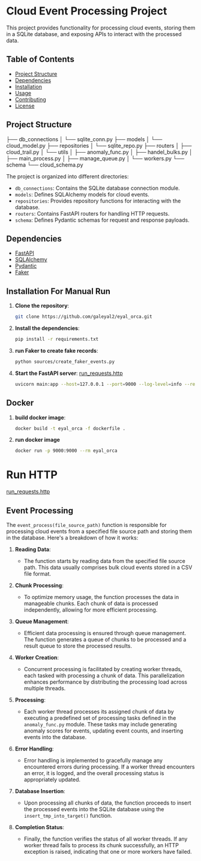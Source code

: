 # Cloud Event Processing Project

This project provides functionality for processing cloud events, storing them in a SQLite database, and exposing APIs to
interact with the processed data.

## Table of Contents

- [Project Structure](#project-structure)
- [Dependencies](#dependencies)
- [Installation](#installation)
- [Usage](#usage)
- [Contributing](#contributing)
- [License](#license)

## Project Structure

├── db_connections
│ └── sqlite_conn.py
├── models
│ └── cloud_model.py
├── repositories
│ └── sqlite_repo.py
├── routers
│ ├── cloud_trail.py
│ └── utils
│ ├── anomaly_func.py
│ ├── handel_bulks.py
│ ├── main_process.py
│ ├── manage_queue.py
│ └── workers.py
└── schema
└── cloud_schema.py

The project is organized into different directories:

- `db_connections`: Contains the SQLite database connection module.
- `models`: Defines SQLAlchemy models for cloud events.
- `repositories`: Provides repository functions for interacting with the database.
- `routers`: Contains FastAPI routers for handling HTTP requests.
- `schema`: Defines Pydantic schemas for request and response payloads.

## Dependencies

- [FastAPI](https://fastapi.tiangolo.com/)
- [SQLAlchemy](https://www.sqlalchemy.org/)
- [Pydantic](https://pydantic-docs.helpmanual.io/)
- [Faker](https://faker.readthedocs.io/)

## Installation For Manual Run

1. **Clone the repository**:
   ```bash
   git clone https://github.com/galeyal2/eyal_orca.git
   ```
2. **Install the dependencies**:
   ```bash 
   pip install -r requirements.txt
   ```

3. **run Faker to create fake records**:
   ```bash
   python sources/create_faker_events.py
   ```

4. **Start the FastAPI server**:
   [run_requests.http](run_requests.http)
   ```bash
   uvicorn main:app --host=127.0.0.1 --port=9000 --log-level=info --reload
   ```
## Docker

1. **build docker image**:

   ```bash
   docker build -t eyal_orca -f dockerfile .
   ```
2. **run docker image**
   ```bash
   docker run -p 9000:9000 --rm eyal_orca
   ```
   
# Run HTTP
   [run_requests.http](run_requests.http)

## Event Processing

The `event_process(file_source_path)` function is responsible for processing cloud events from a specified file source
path and storing them in the database. Here's a breakdown of how it works:

1. **Reading Data**:
    - The function starts by reading data from the specified file source path. This data usually comprises bulk cloud
      events stored in a CSV file format.

2. **Chunk Processing**:
    - To optimize memory usage, the function processes the data in manageable chunks. Each chunk of data is processed
      independently, allowing for more efficient processing.

3. **Queue Management**:
    - Efficient data processing is ensured through queue management. The function generates a queue of chunks to be
      processed and a result queue to store the processed results.

4. **Worker Creation**:
    - Concurrent processing is facilitated by creating worker threads, each tasked with processing a chunk of data. This
      parallelization enhances performance by distributing the processing load across multiple threads.

5. **Processing**:
    - Each worker thread processes its assigned chunk of data by executing a predefined set of processing tasks defined
      in the `anomaly_func.py` module. These tasks may include generating anomaly scores for events, updating event
      counts, and inserting events into the database.

6. **Error Handling**:
    - Error handling is implemented to gracefully manage any encountered errors during processing. If a worker thread
      encounters an error, it is logged, and the overall processing status is appropriately updated.

7. **Database Insertion**:
    - Upon processing all chunks of data, the function proceeds to insert the processed events into the SQLite database
      using the `insert_tmp_into_target()` function.

8. **Completion Status**:
    - Finally, the function verifies the status of all worker threads. If any worker thread fails to process its chunk
      successfully, an HTTP exception is raised, indicating that one or more workers have failed.

